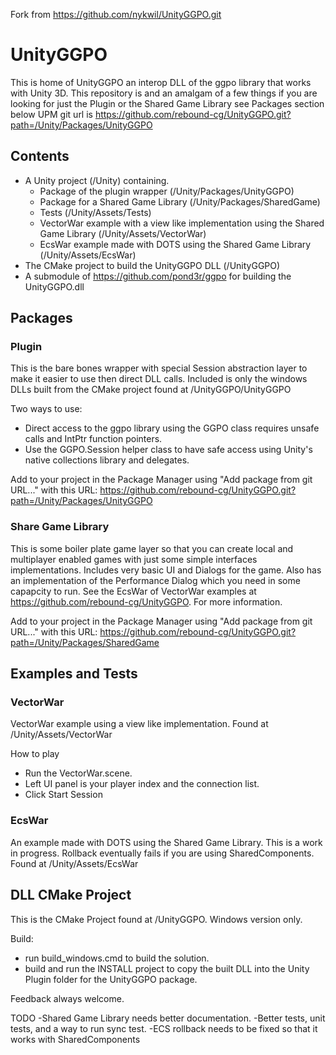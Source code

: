 Fork from https://github.com/nykwil/UnityGGPO.git

# UnityGGPO

This is home of UnityGGPO an interop DLL of the ggpo library that works with Unity 3D. This repository is and an amalgam of a few things if you are looking for just the Plugin or the Shared Game Library see Packages section below UPM git url is https://github.com/rebound-cg/UnityGGPO.git?path=/Unity/Packages/UnityGGPO

## Contents
- A Unity project (/Unity) containing.
  - Package of the plugin wrapper (/Unity/Packages/UnityGGPO)
  - Package for a Shared Game Library (/Unity/Packages/SharedGame)
  - Tests (/Unity/Assets/Tests)
  - VectorWar example with a view like implementation using the Shared Game Library (/Unity/Assets/VectorWar)
  - EcsWar example made with DOTS using the Shared Game Library (/Unity/Assets/EcsWar)
- The CMake project to build the UnityGGPO DLL (/UnityGGPO)
- A submodule of https://github.com/pond3r/ggpo for building the UnityGGPO.dll

## Packages
### Plugin
This is the bare bones wrapper with special Session abstraction layer to make it easier to use then direct DLL calls. Included is only the windows DLLs built from the CMake project found at /UnityGGPO/UnityGGPO

Two ways to use:
- Direct access to the ggpo library using the GGPO class requires unsafe calls and IntPtr function pointers.
- Use the GGPO.Session helper class to have safe access using Unity's native collections library and delegates.

Add to your project in the Package Manager using "Add package from git URL..." with this URL:
https://github.com/rebound-cg/UnityGGPO.git?path=/Unity/Packages/UnityGGPO

### Share Game Library
This is some boiler plate game layer so that you can create local and multiplayer enabled games with just some simple interfaces implementations. Includes very basic UI and Dialogs for the game. Also has an implementation of the Performance Dialog which you need in some capapcity to run. See the EcsWar of VectorWar examples at https://github.com/rebound-cg/UnityGGPO. For more information. 

Add to your project in the Package Manager using "Add package from git URL..." with this URL:
https://github.com/rebound-cg/UnityGGPO.git?path=/Unity/Packages/SharedGame

## Examples and Tests
### VectorWar

VectorWar example using a view like implementation. Found at /Unity/Assets/VectorWar

How to play
- Run the VectorWar.scene.
- Left UI panel is your player index and the connection list.
- Click Start Session

### EcsWar
An example made with DOTS using the Shared Game Library. This is a work in progress. Rollback eventually fails if you are using SharedComponents. Found at /Unity/Assets/EcsWar

## DLL CMake Project

This is the CMake Project found at /UnityGGPO. Windows version only.

Build:
- run build_windows.cmd to build the solution.
- build and run the INSTALL project to copy the built DLL into the Unity Plugin folder for the UnityGGPO package.







Feedback always welcome.

TODO
-Shared Game Library needs better documentation.
-Better tests, unit tests, and a way to run sync test.
-ECS rollback needs to be fixed so that it works with SharedComponents
